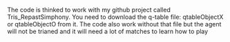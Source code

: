 The code is thinked to work with my github project called Tris_RepastSimphony. You need to download the q-table file: qtableObjectX or qtableObjectO from it. The code also work without that file but the agent will not be trianed and it will need a lot of matches to learn how to play 
